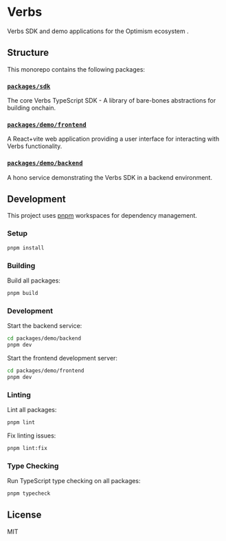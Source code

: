 # Verbs

Verbs SDK and demo applications for the Optimism ecosystem
.
## Structure

This monorepo contains the following packages:

### [`packages/sdk`](./packages/sdk)

The core Verbs TypeScript SDK - A library of bare-bones abstractions for building onchain.

### [`packages/demo/frontend`](./packages/demo/frontend)

A React+vite web application providing a user interface for interacting with Verbs functionality.

### [`packages/demo/backend`](./packages/demo/backend)

A hono service demonstrating the Verbs SDK in a backend environment.

## Development

This project uses [pnpm](https://pnpm.io/) workspaces for dependency management.

### Setup

```bash
pnpm install
```

### Building

Build all packages:

```bash
pnpm build
```

### Development

Start the backend service:

```bash
cd packages/demo/backend
pnpm dev
```

Start the frontend development server:

```bash
cd packages/demo/frontend
pnpm dev
```

### Linting

Lint all packages:

```bash
pnpm lint
```

Fix linting issues:

```bash
pnpm lint:fix
```

### Type Checking

Run TypeScript type checking on all packages:

```bash
pnpm typecheck
```

## License

MIT
